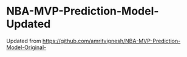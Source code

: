 # NBA-MVP-Prediction-Model-Updated
Updated from https://github.com/amritvignesh/NBA-MVP-Prediction-Model-Original- 
